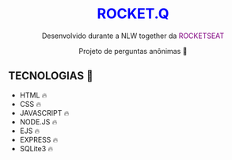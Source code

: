 <h1 align="center" style="color: blue">ROCKET.Q</h1>

<p align="center">Desenvolvido durante a NLW together da <span style="color: purple">ROCKETSEAT</span></p>
<p align="center">Projeto de perguntas anônimas 🤔</p>

<h2>TECNOLOGIAS 🚀</h2>
<ul>
    <li>HTML 🔥</li>
    <li>CSS 🔥</li>
    <li>JAVASCRIPT 🔥</li>
    <li>NODE.JS 🔥</li>
    <li>EJS 🔥</li>
    <li>EXPRESS 🔥</li>
    <li>SQLite3 🔥</li>
</ul>